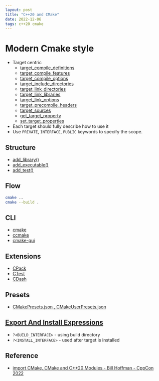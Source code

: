 ```yaml
---
layout: post
title: "C++20 and CMake"
date: 2022-12-06
tags: c++20 cmake
---
```


# Modern Cmake style
* Target centric
   * [target_compile_definitions](https://cmake.org/cmake/help/latest/command/target_compile_definitions.html)
   * [target_compile_features](https://cmake.org/cmake/help/latest/command/target_compile_features.html)
   * [target_compile_options](https://cmake.org/cmake/help/latest/command/target_compile_options.html)
   * [target_include_directories](https://cmake.org/cmake/help/latest/command/target_include_directories.html)
   * [target_link_directories](https://cmake.org/cmake/help/latest/command/target_link_directories.html)
   * [target_link_libraries](https://cmake.org/cmake/help/latest/command/target_link_libraries.html)
   * [target_link_options](https://cmake.org/cmake/help/latest/command/target_link_options.html)
   * [target_precompile_headers](https://cmake.org/cmake/help/latest/command/target_precompile_headers.html)
   * [target_sources](https://cmake.org/cmake/help/latest/command/target_sources.html)
   * [get_target_property](https://cmake.org/cmake/help/latest/command/get_target_property.html)
   * [set_target_properties](https://cmake.org/cmake/help/latest/command/set_target_properties.html)
* Each target should fully describe how to use it
* Use `PRIVATE`, `INTERFACE`, `PUBLIC` keywords to specify the scope.

## Structure
* [add_library()](https://cmake.org/cmake/help/latest/command/add_library.html)
* [add_executable()](https://cmake.org/cmake/help/latest/command/add_executable.html)
* [add_test()](https://cmake.org/cmake/help/latest/command/add_test.html)

## Flow
```sh
cmake ..
cmake --build .
```

## CLI
* [cmake](https://cmake.org/cmake/help/latest/)
* [ccmake](https://cmake.org/cmake/help/latest/manual/ccmake.1.html)
* [cmake-gui](https://cmake.org/cmake/help/latest/manual/cmake-gui.1.html)

## Extensions
* [CPack](https://cmake.org/cmake/help/latest/release/3.1.html?highlight=cpack#cpack)
* [CTest](https://cmake.org/cmake/help/latest/release/3.1.html?highlight=cpack#ctest)
* [CDash](https://cmake.org/cmake/help/book/mastering-cmake/chapter/CDash.html)

## Presets
* [CMakePresets.json , CMakeUserPresets.json](https://cmake.org/cmake/help/latest/manual/cmake-presets.7.html)

## [Export And Install Expressions](https://cmake.org/cmake/help/latest/manual/cmake-generator-expressions.7.html?highlight=install_interface#export-and-install-expressions)
* `?<BUILD_INTERFACE>` - using build directory
* `?<INSTALL_INTERFACE>` - used after target is installed 

## Reference
* [import CMake, CMake and C++20 Modules - Bill Hoffman - CppCon 2022](https://www.youtube.com/watch?v=5X803cXe02Y)

